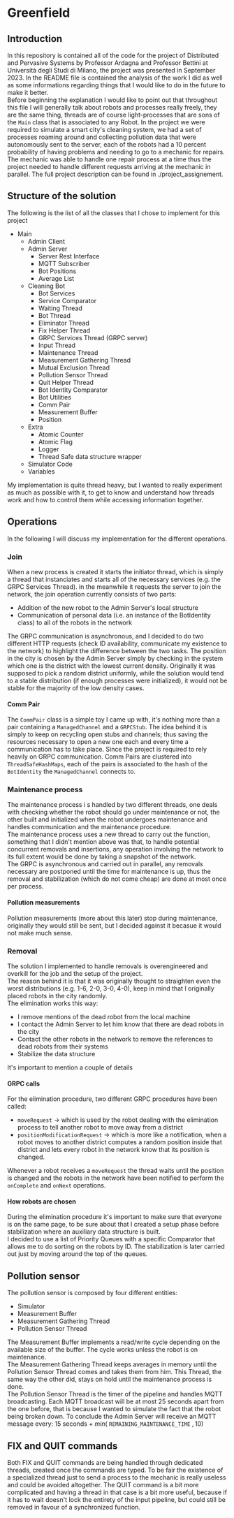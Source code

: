 <h1>Greenfield</h1>
<h2>Introduction</h2>
In this repository is contained all of the code for the project of Distributed and Pervasive Systems by Professor Ardagna and Professor Bettini at Università degli Studi di Milano, the project was presented in September 2023. In the README file is contained the analysis of the work I did as well as some informations regarding things that I would like to do in the future to make it better.<br>
Before beginning the explanation I would like to point out that throughout this file I will generally talk about robots and processes really freely, they are the same thing, threads are of course light-processes that are sons of the <code>Main</code> class that is associated to any Robot.
In the project we were required to simulate a smart city's cleaning system, we had a set of processes roaming around and collecting pollution data that were autonomously sent to the server, each of the robots had a 10 percent probability of having problems and needing to go to a mechanic for repairs. The mechanic was able to handle one repair process at a time thus the project needed to handle different requests arriving at the mechanic in parallel. The full project description can be found in ./project_assignement.
<h2>Structure of the solution</h2>
The following is the list of all the classes that I chose to implement for this project

- Main
  - Admin Client
  - Admin Server
    - Server Rest Interface
    - MQTT Subscriber
    - Bot Positions
    - Average List
  - Cleaning Bot
    - Bot Services
    - Service Comparator
    - Waiting Thread
    - Bot Thread
    - Eliminator Thread
    - Fix Helper Thread
    - GRPC Services Thread (GRPC server)
    - Input Thread
    - Maintenance Thread
    - Measurement Gathering Thread
    - Mutual Exclusion Thread
    - Pollution Sensor Thread
    - Quit Helper Thread
    - Bot Identity Comparator
    - Bot Utilities
    - Comm Pair
    - Measurement Buffer
    - Position
  - Extra
    - Atomic Counter
    - Atomic Flag
    - Logger
    - Thread Safe data structure wrapper
  - Simulator Code
  - Variables

My implementation is quite thread heavy, but I wanted to really experiment as much as possible with it, to get to know and understand how threads work and how to control them while accessing information together.
<h2>Operations</h2>
In the following I will discuss my implementation for the different operations.
<h3>Join</h3>
When a new process is created it starts the initiator thread, which is simply a thread that instanciates and starts all of the necessary services (e.g. the GRPC Services Thread). in the meanwhile it requests the server to join the network, the join operation currently consists of two parts:

  - Addition of the new robot to the Admin Server's local structure
  - Communication of personal data (i.e. an instance of the BotIdentity class) to all of the robots in the network

The GRPC communication is asynchronous, and I decided to do two different HTTP requests (check ID availability, communicate my existence to the network) to highlight the difference between the two tasks.
The position in the city is chosen by the Admin Server simply by checking in the system which one is the district with the lowest current density. Originally it was supposed to pick a random district uniformly, while the solution would tend to a stable distribution (if enough processes were initialized), it would not be stable for the majority of the low density cases.
<h4>Comm Pair</h4>
The <code>CommPair</code> class is a simple toy I came up with, it's nothing more than a pair containing a <code>ManagedChannel</code> and a <code>GRPCStub</code>. The idea behind it is simply to keep on recycling open stubs and channels; thus saving the resources necessary to open a new one each and every time a communication has to take place. Since the project is required to rely heavily on GRPC communication.
Comm Pairs are clustered into <code>ThreadSafeHashMaps</code>, each of the pairs is associated to the hash of the <code>BotIdentity</code> the <code>ManagedChannel</code> connects to.
<h3>Maintenance process</h3>
The maintenance process i s handled by two different threads, one deals with checking whether the robot should go under maintenance or not, the other built and initialized when the robot undergoes maintenance and handles communication and the maintenance procedure.<br>
The maintenance process uses a new thread to carry out the function, something that I didn't mention above was that, to handle potential concurrent removals and insertions, any operation involving the network to its full extent would be done by taking a snapshot of the network.<br>
The GRPC is asynchronous and carried out in parallel, any removals necessary are postponed until the time for maintenance is up, thus the removal and stabilization (which do not come cheap) are done at most once per process.
<h4>Pollution measurements</h4>
Pollution measurements (more about this later) stop during maintenance, originally they would still be sent, but I decided against it becasue it would not make much sense.
<h3>Removal</h3>
The solution I implemented to handle removals is overengineered and overkill for the job and the setup of the project.<br>
The reason behind it is that it was originally thought to straighten even the worst distributions (e.g. 1-6, 2-0, 3-0, 4-0), keep in mind that I originally placed robots in the city randomly.<br>
The elimination works this way:

  - I remove mentions of the dead robot from the local machine
  - I contact the Admin Server to let him know that there are dead robots in the city
  - Contact the other robots in the network to remove the references to dead robots from their systems
  - Stabilize the data structure

It's important to mention a couple of details
<h4>GRPC calls</h4>
For the elimination procedure, two different GRPC procedures have been called:

  - <code>moveRequest</code> -> which is used by the robot dealing with the elimination process to tell another robot to move away from a district
  - <code>positionModificationRequest</code> -> which is more like a notification, when a robot moves to another district computes a random position inside that district and lets every robot in the network know that its position is changed.

Whenever a robot receives a <code>moveRequest</code> the thread waits until the position is changed and the robots in the network have been notified to perform the <code>onComplete</code> and <code>onNext</code> operations.
<h4>How robots are chosen</h4>
During the elimination procedure it's important to make sure that everyone is on the same page, to be sure about that I created a setup phase before stabilization where an auxiliary data structure is built.<br>
I decided to use a list of Priority Queues with a specific Comparator that allows me to do sorting on the robots by ID. The stabilization is later carried out just by moving around the top of the queues.
<h2>Pollution sensor</h2>
The pollution sensor is composed by four different entities:

  - Simulator
  - Measurement Buffer
  - Measurement Gathering Thread
  - Pollution Sensor Thread

The Measurement Buffer implements a read/write cycle depending on the available size of the buffer. The cycle works unless the robot is on maintenance.<br>
The Measurement Gathering Thread keeps averages in memory until the Pollution Sensor Thread comes and takes them from him. This Thread, the same way the other did, stays on hold until the maintenance process is done.<br>
The Pollution Sensor Thread is the timer of the pipeline and handles MQTT broadcasting. Each MQTT broadcast will be at most 25 seconds apart from the one before, that is because I wanted to simulate the fact that the robot being broken down. To conclude the Admin Server will receive an MQTT message every: $15$ seconds + $min($
<code>REMAINING_MAINTENANCE_TIME</code>
$, 10)$
<h2>FIX and QUIT commands</h2>
Both FIX and QUIT commands are being handled through dedicated threads, created once the commands are typed. To be fair the existence of a specialized thread just to send a process to the mechanic is really useless and could be avoided altogether. The QUIT command is a bit more complicated and having a thread in that case is a bit more useful, because if it has to wait doesn't lock the entirety of the input pipeline, but could still be removed in favour of a synchronized function.
